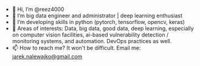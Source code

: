- 👋 Hi, I’m @reez4000
- 👀 I’m big data engineer and administrator | deep learning enthusiast
- 🌱 I’m developing skills in python (pytorch, tensorflow, opencv, keras)
- 💞️ Areas of interests: Data, big data, good data, deep learning, especially on computer vision facilities, ai-based vulnerability detection / monitoring systems, and automation. DevOps practices as well. 
- 📫 How to reach me? It won't be difficult. Email me: jarek.nalewajko@gmail.com

<!---
reez4000/reez4000 is a ✨ special ✨ repository because its `README.md` (this file) appears on your GitHub profile.
You can click the Preview link to take a look at your changes.
--->
